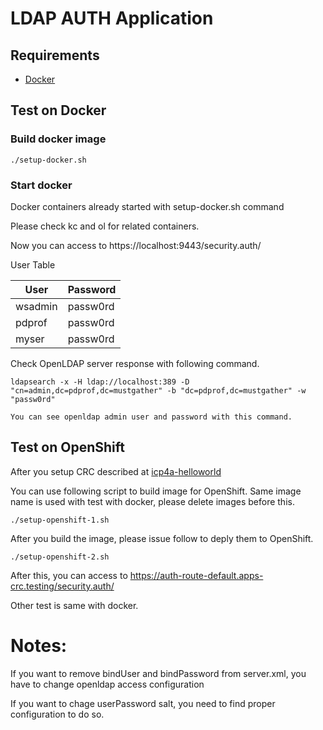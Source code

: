 # LDAP AUTH Application

## Requirements

- [Docker](https://www.docker.com/)

## Test on Docker

### Build docker image

```
./setup-docker.sh
```

### Start docker 

Docker containers already started with setup-docker.sh command

Please check kc and ol for related containers.

Now you can access to https://localhost:9443/security.auth/

User Table

|User   |Password|
|---    |---     |
|wsadmin|passw0rd|
|pdprof |passw0rd|
|myser  |passw0rd|


Check OpenLDAP server response with following command.
```
ldapsearch -x -H ldap://localhost:389 -D "cn=admin,dc=pdprof,dc=mustgather" -b "dc=pdprof,dc=mustgather" -w "passw0rd"

You can see openldap admin user and password with this command.
```


## Test on OpenShift

After you setup CRC described at [icp4a-helloworld](https://github.com/pdprof/icp4a-helloworld)

You can use following script to build image for OpenShift. Same image name is used with test with docker, please delete images before this.

```
./setup-openshift-1.sh
```

After you build the image, please issue follow to deply them to OpenShift.
```
./setup-openshift-2.sh
```

After this, you can access to https://auth-route-default.apps-crc.testing/security.auth/

Other test is same with docker.


# Notes:

If you want to remove bindUser and bindPassword from server.xml, you have to change openldap access configuration

If you want to chage userPassword salt, you need to find proper configuration to do so. 
